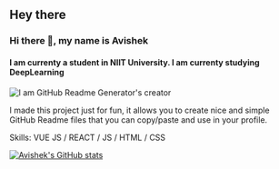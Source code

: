 ## Hey there
### Hi there 👋, my name is Avishek
#### I am currenty a student in NIIT University. I am currenty studying DeepLearning
![I am GitHub Readme Generator's creator](https://arturssmirnovs.github.io/github-profile-readme-generator/images/banner.png)

I made this project just for fun, it allows you to create nice and simple GitHub Readme files that you can copy/paste and use in your profile.

Skills: VUE JS / REACT / JS / HTML / CSS

[![Avishek's GitHub stats](https://github-readme-stats.vercel.app/api?username=AvishekRoy16)](https://github.com/anuraghazra/github-readme-stats)